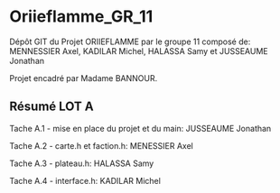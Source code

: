 # Oriieflamme_GR_11

Dépôt GIT du Projet ORIIEFLAMME par le groupe 11 composé de: MENNESSIER Axel, KADILAR Michel, HALASSA Samy et JUSSEAUME Jonathan

Projet encadré par Madame BANNOUR.

## Résumé LOT A

Tache A.1 - mise en place du projet et du main: JUSSEAUME Jonathan

Tache A.2 - carte.h et faction.h: MENESSIER Axel

Tache A.3 - plateau.h: HALASSA Samy

Tache A.4 - interface.h: KADILAR Michel

